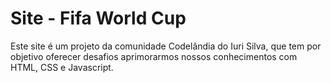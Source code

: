 # Site - Fifa World Cup

Este site é um projeto da comunidade Codelândia do Iuri Silva, que tem por objetivo oferecer desafios aprimorarmos nossos conhecimentos com HTML, CSS e Javascript.

